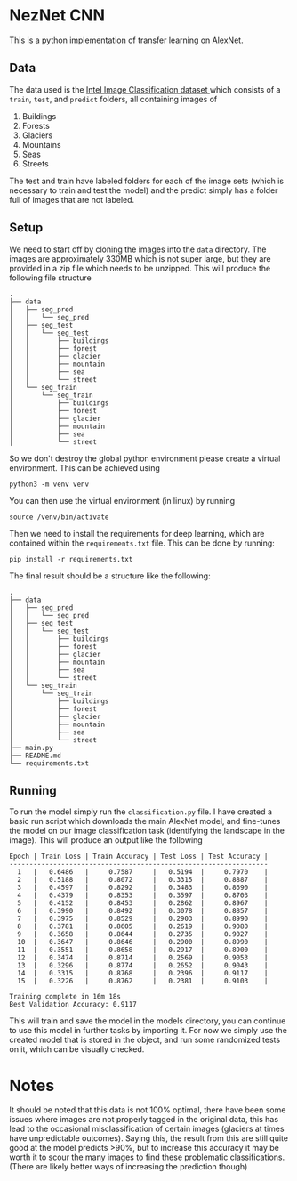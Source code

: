 # NezNet CNN
This is a python implementation of transfer learning on AlexNet.

## Data

The data used is the [Intel Image Classification dataset ](https://www.kaggle.com/puneet6060/intel-image-classification)
which consists of a `train`, `test`, and `predict` folders, all containing 
images of

1. Buildings
2. Forests
3. Glaciers
4. Mountains
5. Seas
6. Streets

The test and train have labeled folders for each of the image sets (which is 
necessary to train and test the model) and the predict simply has a folder full
of images that are not labeled.

## Setup

We need to start off by cloning the images into the `data` directory. The 
images are approximately 330MB which is not super large, but they are provided
in a zip file which needs to be unzipped. This will produce the following file
structure

```
.
├── data
│   ├── seg_pred
│   │   └── seg_pred
│   ├── seg_test
│   │   └── seg_test
│   │       ├── buildings
│   │       ├── forest
│   │       ├── glacier
│   │       ├── mountain
│   │       ├── sea
│   │       └── street
│   └── seg_train
│       └── seg_train
│           ├── buildings
│           ├── forest
│           ├── glacier
│           ├── mountain
│           ├── sea
│           └── street
```

So we don't destroy the global python environment please create a virtual 
environment. This can be achieved using 

```
python3 -m venv venv
```

You can then use the virtual environment (in linux) by running

```
source /venv/bin/activate
```

Then we need to install the requirements for deep learning, which are contained
within the `requirements.txt` file. This can be done by running:

```
pip install -r requirements.txt
```

The final result should be a structure like the following:

```
.
├── data
│   ├── seg_pred
│   │   └── seg_pred
│   ├── seg_test
│   │   └── seg_test
│   │       ├── buildings
│   │       ├── forest
│   │       ├── glacier
│   │       ├── mountain
│   │       ├── sea
│   │       └── street
│   └── seg_train
│       └── seg_train
│           ├── buildings
│           ├── forest
│           ├── glacier
│           ├── mountain
│           ├── sea
│           └── street
├── main.py
├── README.md
└── requirements.txt
```

## Running

To run the model simply run the `classification.py` file. I have created a basic run 
script which downloads the main AlexNet model, and fine-tunes the model on our
image classification task (identifying the landscape in the image). This will 
produce an output like the following

```
Epoch | Train Loss | Train Accuracy | Test Loss | Test Accuracy |
-----------------------------------------------------------------
  1   |   0.6486   |     0.7587     |   0.5194  |     0.7970    |
  2   |   0.5188   |     0.8072     |   0.3315  |     0.8887    |
  3   |   0.4597   |     0.8292     |   0.3483  |     0.8690    |
  4   |   0.4379   |     0.8353     |   0.3597  |     0.8703    |
  5   |   0.4152   |     0.8453     |   0.2862  |     0.8967    |
  6   |   0.3990   |     0.8492     |   0.3078  |     0.8857    |
  7   |   0.3975   |     0.8529     |   0.2903  |     0.8990    |
  8   |   0.3781   |     0.8605     |   0.2619  |     0.9080    |
  9   |   0.3658   |     0.8644     |   0.2735  |     0.9027    |
  10  |   0.3647   |     0.8646     |   0.2900  |     0.8990    |
  11  |   0.3551   |     0.8658     |   0.2917  |     0.8900    |
  12  |   0.3474   |     0.8714     |   0.2569  |     0.9053    |
  13  |   0.3296   |     0.8774     |   0.2652  |     0.9043    |
  14  |   0.3315   |     0.8768     |   0.2396  |     0.9117    |
  15  |   0.3226   |     0.8762     |   0.2381  |     0.9103    |

Training complete in 16m 18s
Best Validation Accuracy: 0.9117
```

This will train and save the model in the models directory, you can continue to
use this model in further tasks by importing it. For now we simply use the 
created model that is stored in the object, and run some randomized tests on it, 
which can be visually checked.

# Notes

It should be noted that this data is not 100% optimal, there have been some 
issues where images are not properly tagged in the original data, this has 
lead to the occasional misclassification of certain images (glaciers 
at times have unpredictable outcomes). Saying this, the result from this
are still quite good at the model predicts >90%, but to increase this accuracy
it may be worth it to scour the many images to find these problematic 
classifications. (There are likely better ways of increasing the prediction 
though)